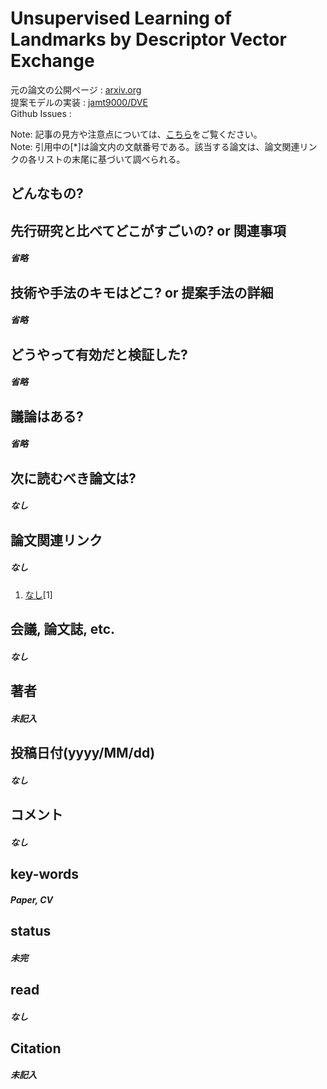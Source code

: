 # Unsupervised Learning of Landmarks by Descriptor Vector Exchange 

元の論文の公開ページ : [arxiv.org](https://arxiv.org/abs/1908.06427)  
提案モデルの実装 : [jamt9000/DVE](https://github.com/jamt9000/DVE)  
Github Issues : []()  

Note: 記事の見方や注意点については、[こちら](/)をご覧ください。  
Note: 引用中の[*]は論文内の文献番号である。該当する論文は、論文関連リンクの各リストの末尾に基づいて調べられる。

## どんなもの?

## 先行研究と比べてどこがすごいの? or 関連事項
##### 省略

## 技術や手法のキモはどこ? or 提案手法の詳細
##### 省略

## どうやって有効だと検証した?
##### 省略

## 議論はある?
##### 省略

## 次に読むべき論文は?
##### なし

## 論文関連リンク
##### なし
1. [なし]()[1]

## 会議, 論文誌, etc.
##### なし

## 著者
##### 未記入

## 投稿日付(yyyy/MM/dd)
##### なし

## コメント
##### なし

## key-words
##### Paper, CV

## status
##### 未完

## read
##### なし

## Citation
##### 未記入
